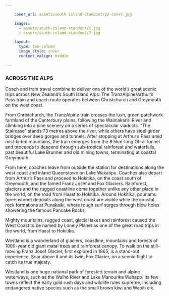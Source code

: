 ```yaml
---

    cover_url: assets/south-island-standout/p2-cover.jpg

    images:
      - assets/south-island-standout/1.jpg
      - assets/south-island-standout/2.jpg

    layout:
      type: two-column
      image_style: cover
      content_valign: middle

---
```


<h3>ACROSS THE ALPS</h3>

Coach and train travel combine to deliver one of the world’s great scenic trips across New Zealand’s South Island Alps. The TranzAlpine/Arthur’s Pass train and coach route operates between Christchurch and Greymouth on the west coast.

From Christchurch, the TranzAlpine train crosses the lush, green patchwork farmland of the Canterbury plains, following the Waimakariri River and climbing into alpine scenery on a series of spectacular viaducts. “The Staircase” stands 73 metres above the river, while others have steel girder bridges over deep gorges and tunnels. After stopping at Arthur’s Pass amid mist-laden mountains, the train emerges from the 8.5km-long Otira Tunnel and proceeds to descend through sub-tropical rainforest and waterfalls, past beautiful Lake Brunner and old mining towns, terminating at coastal Greymouth.

From here, coaches leave from outside the station for destinations along the west coast and inland Queenstown on Lake Wakatipu. Coaches also depart from Arthur’s Pass and proceed to Hokitika, on the coast south of Greymouth, and the famed Franz Josef and Fox Glaciers. Rainforest, glaciers and the rugged coastline come together unlike any other place in the world, on the road from Haast to Hokitika. Around Hokitika, pounamu (greenstone) deposits along the west coast are visible while the coastal rock formations at Punakaiki, where rough surf surges through blow holes showering the famous Pancake Rocks.

Mighty mountains, rugged coast, glacial lakes and rainforest caused the West Coast to be named by Lonely Planet as one of the great road trips in the world, from Haast to Hokitika.

Westland is a wonderland of glaciers, coastline, mountains and forests of 1000-year old giant matai trees and rainforest canopy. To walk on the still-moving Franz Josef Glacier, first explored in 1865, is a stand-out experience. Soar above it and its twin, Fox Glacier, on a scenic flight to catch its true majesty.

Westland is one huge national park of forested terrain and alpine waterways, such as the Waiho River and Lake Manourika Wahapo. Its few towns reflect the early gold rush days and wildlife rules supreme, including endangered native species such as the small brown kiwi and Wapiti elk.
